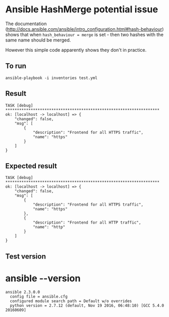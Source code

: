 # Ansible HashMerge potential issue

The documentation (http://docs.ansible.com/ansible/intro_configuration.html#hash-behaviour) shows that when ```hash_behaviour = merge``` is set - then two hashes with the same name should be merged.

However this simple code apparently shows they don't in practice.

## To run

```ansible-playbook -i inventories test.yml```

## Result

```
TASK [debug] *******************************************************************
ok: [localhost -> localhost] => {
    "changed": false,
    "msg": [
        {
            "description": "Frontend for all HTTPS traffic",
            "name": "https"
        }
    ]
}
```

## Expected result

```
TASK [debug] *******************************************************************
ok: [localhost -> localhost] => {
    "changed": false,
    "msg": [
        {
            "description": "Frontend for all HTTPS traffic",
            "name": "https"
        },
        {
            "description": "Frontend for all HTTP traffic",
            "name": "http"
        }
    ]
}
```

## Test version

# ansible --version
```
ansible 2.3.0.0
  config file = ansible.cfg
  configured module search path = Default w/o overrides
  python version = 2.7.12 (default, Nov 19 2016, 06:48:10) [GCC 5.4.0 20160609]
```
